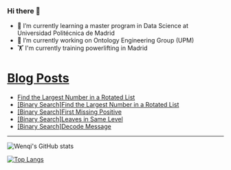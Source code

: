### Hi there 👋

- 🌱 I’m currently learning a master program in Data Science at Universidad Politécnica de Madrid
- 🔭 I’m currently working on Ontology Engineering Group (UPM) 
- 🏋️ I'm currently training powerlifting in Madrid

# [Blog Posts](dev.to/jiangwenqi)
<!-- BLOG-POST-LIST:START -->
- [Find the Largest Number in a Rotated List](https://dev.to/jiangwenqi/find-the-largest-number-in-a-rotated-list-jpg)
- [[Binary Search]Find the Largest Number in a Rotated List](https://dev.to/jiangwenqi/find-the-largest-number-in-a-rotated-list-3f7m)
- [[Binary Search]First Missing Positive](https://dev.to/jiangwenqi/binary-searchfirst-missing-positive-3klj)
- [[Binary Search]Leaves in Same Level](https://dev.to/jiangwenqi/leaves-in-same-level-4h19)
- [[Binary Search]Decode Message](https://dev.to/jiangwenqi/binary-searchdecode-message-2idi)
<!-- BLOG-POST-LIST:END -->


---

![Wenqi's GitHub stats](https://github-readme-stats.vercel.app/api?username=jiangwenqi&show_icons=true&count_private=true)

[![Top Langs](https://github-readme-stats.vercel.app/api/top-langs/?username=jiangwenqi&layout=compact)](https://github.com/jiangwenqi/github-readme-stats)
